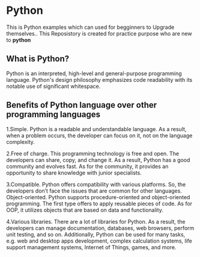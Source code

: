 # Python
This is Python examples which can used for begginners to Upgrade themselves..
This Reposistory is created for practice purpose who are new to **python**

## What is Python?
Python is an interpreted, high-level and general-purpose programming language. Python's design philosophy emphasizes code readability with its notable use of significant whitespace.

## Benefits of Python language over other programming languages

1.Simple. Python is a readable and understandable language. As a result, when a problem occurs, the developer can focus on it, not on the language complexity.

2.Free of charge. This programming technology is free and open. The developers can share, copy, and change it. As a result, Python has a good community and evolves fast. As for the community, it provides an opportunity to share knowledge with junior specialists.

3.Compatible. Python offers compatibility with various platforms. So, the developers don’t face the issues that are common for other languages.
Object-oriented. Python supports procedure-oriented and object-oriented programming. The first type offers to apply reusable pieces of code. As for OOP, it utilizes objects that are based on data and functionality.

4.Various libraries. There are a lot of libraries for Python. As a result, the developers can manage documentation, databases, web browsers, perform unit testing, and so on. Additionally, Python can be used for many tasks, e.g. web and desktop apps development, complex calculation systems, life support management systems, Internet of Things, games, and more.
